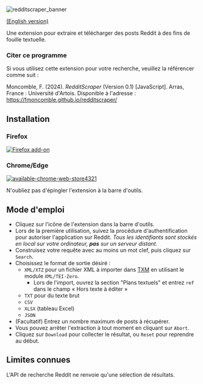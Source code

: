 ![redditscraper_banner](https://github.com/fmoncomble/redditscraper/assets/59739627/41697339-9b63-48e2-a2ab-e9d0c39baeb1)

[(English version)](https://fmoncomble.github.io/redditscraper)

Une extension pour extraire et télécharger des posts Reddit à des fins de fouille textuelle.  
  
### Citer ce programme
Si vous utilisez cette extension pour votre recherche, veuillez la référencer comme suit :  
  
Moncomble, F. (2024). *RedditScraper* (Version 0.1) [JavaScript]. Arras, France : Université d'Artois. Disponible à l'adresse : https://fmoncomble.github.io/redditscraper/

## Installation
### Firefox
[ ![Firefox add-on](https://github.com/fmoncomble/Figaro_extractor/assets/59739627/e4df008e-1aac-46be-a216-e6304a65ba97)](https://github.com/fmoncomble/redditscraper/releases/latest/download/redditscraper.xpi)  

### Chrome/Edge
[![available-chrome-web-store4321](https://github.com/fmoncomble/redditscraper/assets/59739627/dad5ba48-c049-4b76-8d37-cd1a01ba4107)](https://chromewebstore.google.com/detail/redditscraper/pleejhomflbkocjhlpipghkgmoafpnok)
  
N'oubliez pas d'épingler l'extension à la barre d'outils.
 
## Mode d'emploi
- Cliquez sur l'icône de l'extension dans la barre d'outils.
- Lors de la première utilisation, suivez la procédure d'authentification pour autoriser l'application sur Reddit. *Tous les identifiants sont stockés en local sur votre ordinateur, **pas** sur un serveur distant.*
- Construisez votre requête avec au moins un mot clef, puis cliquez sur `Search`.
- Choisissez le format de sortie désiré :
    - `XML/XTZ` pour un fichier XML à importer dans [TXM](https://txm.gitpages.huma-num.fr/textometrie/en/index.html) en utilisant le module `XML/TEI-Zero`.
        - Lors de l'import, ouvrez la section "Plans textuels" et entrez `ref` dans le champ « Hors texte à éditer »
    - `TXT` pour du texte brut
    - `CSV`
    - `XLSX` (tableau Excel)
    - `JSON`
- (Facultatif) Entrez un nombre maximum de posts à récupérer.
- Vous pouvez arrêter l'extraction à tout moment en cliquant sur `Abort`.
- Cliquez sur `Download` pour collecter le résultat, ou `Reset` pour reprendre au début.

## Limites connues
L'API de recherche Reddit ne renvoie qu'une sélection de résultats.
